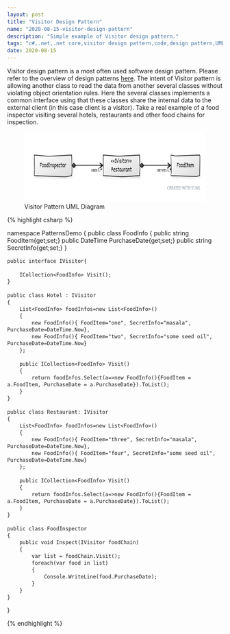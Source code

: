 ```yaml
---
layout: post
title: "Visitor Design Pattern"
name: "2020-08-15-visitor-design-pattern"
description: "Simple example of Visitor design pattern."
tags: "c#,.net,.net core,visitor design pattern,code,design pattern,UML,unified modeling language,technical article,blog,post"
date: 2020-08-15
---
```


<p>Visitor design pattern is a most often used software design pattern. Please refer to the overview of design patterns <a href="http://srirangamv.github.io/blog/design-patterns-overview" title="sofware design patterns using c#" target="_blank">here</a>. The intent of Visitor pattern is allowing another class to read the data from another several classes without violating object orientation rules. Here the several classes implements a common interface using that these classes share the internal data to the external client (in this case client is a visitor). Take a real example of a food inspector visiting several hotels, restaurants and other food chains for inspection.</p>

<p>
    <figure>
      <img class="diagram" src="/images/VisitorPattern.png" alt="Visitor Pattern UML Diagram" width="693px" height="163px" />
      <figcaption>Visitor Pattern UML Diagram</figcaption>
    </figure>    
</p>

{% highlight csharp %}

namespace PatternsDemo
{
    public class FoodInfo
    {
        public string FoodItem{get;set;}
        public DateTime PurchaseDate{get;set;}
        public string SecretInfo{get;set;}
    }

    public interface IVisitor{

        ICollection<FoodInfo> Visit();
    }

    public class Hotel : IVisitor
    {
        List<FoodInfo> foodInfos=new List<FoodInfo>()
        {
            new FoodInfo(){ FoodItem="one", SecretInfo="masala", PurchaseDate=DateTime.Now},
            new FoodInfo(){ FoodItem="two", SecretInfo="some seed oil", PurchaseDate=DateTime.Now}
        };

        public ICollection<FoodInfo> Visit()
        {            
            return foodInfos.Select(a=>new FoodInfo(){FoodItem = a.FoodItem, PurchaseDate = a.PurchaseDate}).ToList();            
        }
    }

    public class Restaurant: IVisitor
    {
        List<FoodInfo> foodInfos=new List<FoodInfo>()
        {
            new FoodInfo(){ FoodItem="three", SecretInfo="masala", PurchaseDate=DateTime.Now},
            new FoodInfo(){ FoodItem="four", SecretInfo="some seed oil", PurchaseDate=DateTime.Now}
        };

        public ICollection<FoodInfo> Visit()
        {            
            return foodInfos.Select(a=>new FoodInfo(){FoodItem = a.FoodItem, PurchaseDate = a.PurchaseDate}).ToList();            
        }
    }

    public class FoodInspector
    {
        public void Inspect(IVisitor foodChain)
        {
            var list = foodChain.Visit();
            foreach(var food in list)
            {
                Console.WriteLine(food.PurchaseDate);
            }
        }
    }
}

{% endhighlight %}